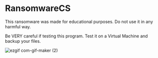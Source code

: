 # RansomwareCS

This ransomware was made for educational purposes. Do not use it in any harmful way.

Be VERY careful if testing this program. Test it on a Virtual Machine and backup your files.

![ezgif com-gif-maker (2)](https://user-images.githubusercontent.com/77076540/172886670-0f6e89de-6bef-4571-b93d-ea47706e8da8.gif)
